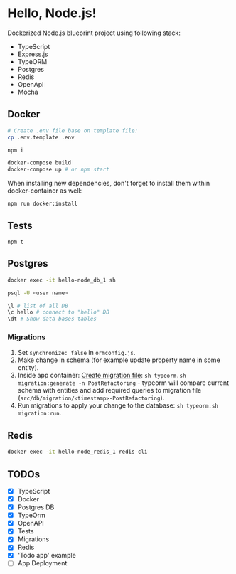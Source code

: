 # Hello, Node.js!

Dockerized Node.js blueprint project using following stack:

- TypeScript
- Express.js
- TypeORM
- Postgres
- Redis
- OpenApi
- Mocha

## Docker

```Bash
# Create .env file base on template file:
cp .env.template .env

npm i

docker-compose build
docker-compose up # or npm start
```

When installing new dependencies, don't forget to install them within docker-container as well:

```
npm run docker:install
```

## Tests

```
npm t
```

## Postgres

```Bash
docker exec -it hello-node_db_1 sh

psql -U <user name>

\l # list of all DB
\c hello # connect to "hello" DB
\dt # Show data bases tables
```

### Migrations

1. Set `synchronize: false` in `ormconfig.js`.
2. Make change in schema (for example update property name in some entity).
3. Inside app container: [Create migration file](https://github.com/typeorm/typeorm/blob/master/docs/migrations.md#generating-migrations): `sh typeorm.sh migration:generate -n PostRefactoring` - typeorm will compare current schema with entities and add required queries to migration file (`src/db/migration/<timestamp>-PostRefactoring`).
4. Run migrations to apply your change to the database: `sh typeorm.sh migration:run`.

## Redis

```Bash
docker exec -it hello-node_redis_1 redis-cli
```

## TODOs

- [x] TypeScript
- [x] Docker
- [x] Postgres DB
- [x] TypeOrm
- [x] OpenAPI
- [x] Tests
- [x] Migrations
- [x] Redis
- [x] 'Todo app' example
- [ ] App Deployment
